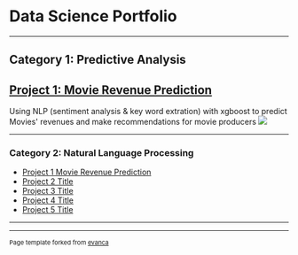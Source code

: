 # Data Science Portfolio

---

## Category 1: Predictive Analysis

## [Project 1: Movie Revenue Prediction](/MovieProject)
Using NLP (sentiment analysis & key word extration) with xgboost to predict Movies' revenues and make recommendations for movie producers
<img src="images/dummy_thumbnail.jpg?raw=true"/>

---

### Category 2: Natural Language Processing

- [Project 1 Movie Revenue Prediction](http://baidu.com/)
- [Project 2 Title](http://example.com/)
- [Project 3 Title](http://example.com/)
- [Project 4 Title](http://example.com/)
- [Project 5 Title](http://example.com/)

---




---
<p style="font-size:11px">Page template forked from <a href="https://github.com/evanca/quick-portfolio">evanca</a></p>
<!-- Remove above link if you don't want to attibute -->
